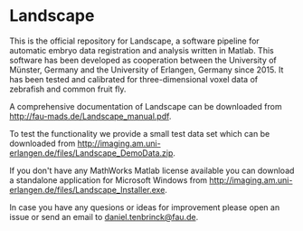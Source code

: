 # Landscape
This is the official repository for Landscape, a software pipeline for automatic embryo data registration and analysis written in Matlab. 
This software has been developed as cooperation between the University of Münster, Germany and the University of Erlangen, Germany since 2015. 
It has been tested and calibrated for three-dimensional voxel data of zebrafish and common fruit fly.

A comprehensive documentation of Landscape can be downloaded from http://fau-mads.de/Landscape_manual.pdf.

To test the functionality we provide a small test data set which can be downloaded from http://imaging.am.uni-erlangen.de/files/Landscape_DemoData.zip.

If you don't have any MathWorks Matlab license available you can download a standalone application for Microsoft Windows from http://imaging.am.uni-erlangen.de/files/Landscape_Installer.exe.

In case you have any quesions or ideas for improvement please open an issue or send an email to <daniel.tenbrinck@fau.de>.
